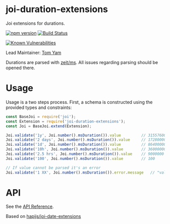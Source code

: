 
# joi-duration-extensions

Joi extensions for durations.

[![npm version](https://badge.fury.io/js/joi-duration-extensions.svg)](http://badge.fury.io/js/joi-duration-extensions)
[![Build Status](https://secure.travis-ci.org/tepez/joi-duration-extensions.svg?branch=master)](http://travis-ci.org/tepez/joi-duration-extensions)
<!--

Remove those badges until they work properly on semver.

[![Dependencies Status](https://david-dm.org/hapijs/joi-duration-extensions.svg)](https://david-dm.org/hapijs/joi-duration-extensions)
[![DevDependencies Status](https://david-dm.org/hapijs/joi-duration-extensions/dev-status.svg)](https://david-dm.org/hapijs/joi-duration-extensions#info=devDependencies)

-->
<!--

Maybe add this in the future

[![NSP Status](https://nodesecurity.io/orgs/hapijs/projects/0394bf83-b5bc-410b-878c-e8cf1b92033e/badge)](https://nodesecurity.io/orgs/hapijs/projects/0394bf83-b5bc-410b-878c-e8cf1b92033e)

-->
[![Known Vulnerabilities](https://snyk.io/test/npm/joi-duration-extensions/badge.svg)](https://snyk.io/test/npm/joi-duration-extensions)

Lead Maintainer: [Tom Yam](https://github.com/tepez)

Durations are parsed with [zeit/ms](https://github.com/zeit/ms).
All issues regarding parsing should be opened there.

# Usage

Usage is a two steps process. First, a schema is constructed using the provided types and constraints:

```js
const BaseJoi = require('joi');
const Extension = require('joi-duration-extensions');
const Joi = BaseJoi.extend(Extension);

Joi.validate('1y', Joi.number().msDuration()).value         // 31557600000
Joi.validate('2 days', Joi.number().msDuration()).value     // 172800000
Joi.validate('1d', Joi.number().msDuration()).value         // 86400000
Joi.validate('10h', Joi.number().msDuration()).value        // 36000000
Joi.validate('2.5 hrs', Joi.number().msDuration()).value    // 9000000
Joi.validate('100', Joi.number().msDuration()).value        // 100

// If value cannot be parsed it's an error
Joi.validate('1 XX', Joi.number().msDuration()).error.message   // "value" must be a valid ms duration'
```

# API
See the [API Reference](https://github.com/tepez/joi-duration-extensions/blob/v1.0.1/API.md).

Based on [hapijs/joi-date-extensions](https://github.com/hapijs/joi-date-extensions)
